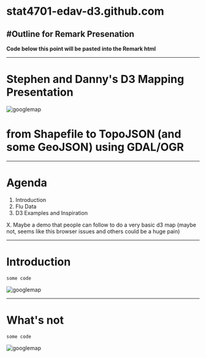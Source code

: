 # stat4701-edav-d3.github.com


#Outline for Remark Presenation
---

**Code below this point will be pasted into the Remark html**

---


# Stephen and Danny's D3 Mapping Presentation
![googlemap](img/googlemap.jpg)   
# from Shapefile to TopoJSON (and some GeoJSON) using GDAL/OGR
---

# Agenda

1. Introduction
2. Flu Data
3. D3 Examples and Inspiration


X. Maybe a demo that people can follow to do a very basic d3 map (maybe not, seems like this browser issues and others could be a huge pain)

---

# Introduction

    some code

![googlemap](img/googlemap.jpg)    


---

# What's not 

    some code

![googlemap](img/googlemap.jpg)  

